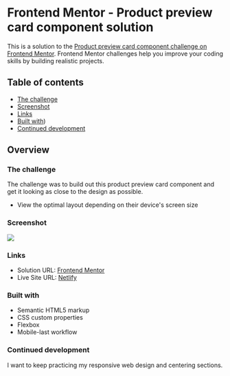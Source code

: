 # Frontend Mentor - Product preview card component solution

This is a solution to the [Product preview card component challenge on Frontend Mentor](https://www.frontendmentor.io/challenges/product-preview-card-component-GO7UmttRfa). Frontend Mentor challenges help you improve your coding skills by building realistic projects. 

## Table of contents

  - [The challenge](#the-challenge)
  - [Screenshot](#screenshot)
  - [Links](#links)
  - [Built with](#built-with))
  - [Continued development](#continued-development)

## Overview

### The challenge

The challenge was to build out this product preview card component and get it looking as close to the design as possible.

- View the optimal layout depending on their device's screen size

### Screenshot

![](./screenshot.jpg)


### Links

- Solution URL: [Frontend Mentor](https://your-solution-url.com)
- Live Site URL: [Netlify](https://your-live-site-url.com)


### Built with

- Semantic HTML5 markup
- CSS custom properties
- Flexbox
- Mobile-last workflow



### Continued development

I want to keep practicing my responsive web design and centering sections.

